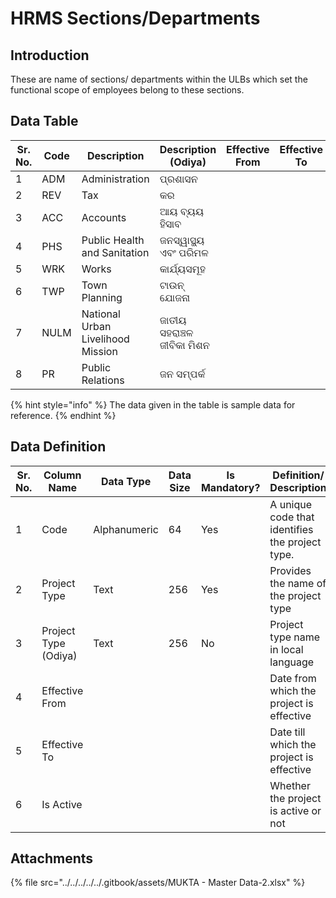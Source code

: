 # HRMS Sections/Departments

## Introduction

These are name of sections/ departments within the ULBs which set the functional scope of employees belong to these sections.

## Data Table

| Sr. No. | Code | Description                       | Description (Odiya)        | Effective From | Effective To | Is Active |
| ------- | ---- | --------------------------------- | -------------------------- | -------------- | ------------ | --------- |
| 1       | ADM  | Administration                    | ପ୍ରଶାସନ                    |                |              |           |
| 2       | REV  | Tax                               | କର                         |                |              |           |
| 3       | ACC  | Accounts                          | ଆୟ ବ୍ୟୟ ହିସାବ              |                |              |           |
| 4       | PHS  | Public Health and Sanitation      | ଜନସ୍ୱାସ୍ଥ୍ୟ ଏବଂ ପରିମଳ      |                |              |           |
| 5       | WRK  | Works                             | କାର୍ଯ୍ୟସମୂହ                |                |              |           |
| 6       | TWP  | Town Planning                     | ଟାଉନ୍ ଯୋଜନା                |                |              |           |
| 7       | NULM | National Urban Livelihood Mission | ଜାତୀୟ ସହରାଞ୍ଚଳ ଜୀବିକା ମିଶନ |                |              |           |
| 8       | PR   | Public Relations                  | ଜନ ସମ୍ପର୍କ                 |                |              |           |

{% hint style="info" %}
The data given in the table is sample data for reference.
{% endhint %}

## Data Definition

<table><thead><tr><th width="97">Sr. No.</th><th>Column Name</th><th>Data Type</th><th>Data Size</th><th>Is Mandatory?</th><th>Definition/ Description</th></tr></thead><tbody><tr><td>1</td><td>Code</td><td>Alphanumeric</td><td>64</td><td>Yes</td><td>A unique code that identifies the project type.</td></tr><tr><td>2</td><td>Project Type</td><td>Text</td><td>256</td><td>Yes</td><td>Provides the name of the project type </td></tr><tr><td>3</td><td>Project Type (Odiya)</td><td>Text</td><td>256</td><td>No</td><td>Project type name in local language</td></tr><tr><td>4</td><td>Effective From</td><td></td><td></td><td></td><td>Date from which the project is effective</td></tr><tr><td>5</td><td>Effective To</td><td></td><td></td><td></td><td>Date till which the project is effective</td></tr><tr><td>6</td><td>Is Active</td><td></td><td></td><td></td><td>Whether the project is active or not</td></tr></tbody></table>

## Attachments

{% file src="../../../../../.gitbook/assets/MUKTA - Master Data-2.xlsx" %}
